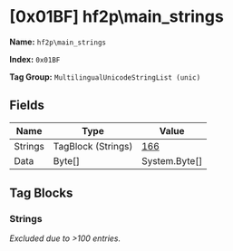 # [0x01BF] hf2p\main_strings

**Name:** ```hf2p\main_strings```

**Index:** ```0x01BF```

**Tag Group:** ```MultilingualUnicodeStringList (unic)```

## Fields

Name	| Type	| Value
---	|---	|---	|
Strings	|TagBlock (Strings)	|[166](#strings)
Data	|Byte[]	|System.Byte[]


## Tag Blocks

### Strings

*Excluded due to >100 entries.*